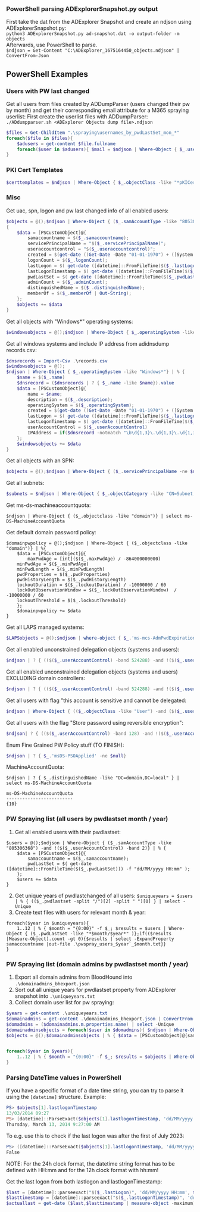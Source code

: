 ### PowerShell parsing ADExplorerSnapshot.py output
First take the dat from the ADExplorer Snapshot and create an ndjson using ADExplorerSnapshot.py:   
`python3 ADExplorerSnapshot.py ad-snapshot.dat -o output-folder -m objects`   
Afterwards, use PowerShell to parse.   
`$ndjson = Get-Content "C:\ADExplorer_1675164450_objects.ndjson" | ConvertFrom-Json`   

## PowerShell Examples
### Users with PW last changed
Get all users from files created by ADDumpParser (users changed their pw by month) and get their corresponding email attribute for a M365 spraying userlist:
First create the userlist files with ADDumpParser: `./ADdumpparser.sh <ADExplorer Objects dump file>.ndjson`   
```powershell
$files = Get-ChildItem ".\spraying\usernames_by_pwdLastSet_mon_*"
foreach($file in $files){
    $adusers = get-content $file.fullname
    foreach($user in $adusers){ $mail = $ndjson | Where-Object { $_.userprincipalname -like $user };write-host "MonthChanged: $((($file.name).split("."))[0] -replace "usernames_by_pwdLastSet_mon_"); UserPrincipalName: $user; Email: $($mail.mail) "}
}
```
### PKI Cert Templates
```powershell
$certtemplates = $ndjson | Where-Object { $_.objectClass -like "*pKICertificateTemplate*"}
```
### Misc
Get uac, spn, logon and pw last changed info of all enabled users:   
```powershell
$objects = @();$ndjson | Where-Object { ($_.samAccountType -like "805306368") -and !($($_.userAccountControl) -band 2)} | %
{
    $data = [PSCustomObject]@{
        samaccountname = $($_.samaccountname);
        servicePrincipalName = "$($_.servicePrincipalName)";
        useraccountcontrol = "$($_.useraccountcontrol)";
        created = $(get-date ((Get-Date -Date "01-01-1970") + ([System.TimeSpan]::FromSeconds(("$($_.whencreated)")))) -Format "dd/MM/yyyy HH:mm");
        logonCount = $($_.logonCount);
        lastLogon = $( get-date ([datetime]::FromFileTime($($_.lastLogon))) -f "dd/MM/yyyy HH:mm" );
        lastLogonTimestamp = $( get-date ([datetime]::FromFileTime($($_.lastLogonTimestamp))) -f "dd/MM/yyyy HH:mm" );
        pwdLastSet = $( get-date ([datetime]::FromFileTime($($_.pwdLastSet))) -f "dd/MM/yyyy HH:mm" );
        adminCount = $($_.adminCount);
        distinguishedName = $($_.distinguishedName);
        memberOf = $($_.memberOf | Out-String);
    };
    $objects += $data
}
```
Get all objects with "Windows*" operating systems:   
```powershell
$windowsobjects = @();$ndjson | Where-Object { $_.operatingSystem -like "Windows*"} | % { $data = [PSCustomObject]@{name = $($_.name);description = $($_.description);operatingSystem = $($_.operatingSystem);  created = $(get-date ((Get-Date -Date "01-01-1970") + ([System.TimeSpan]::FromSeconds(("$($_.whencreated)")))) -Format "dd/MM/yyyy HH:mm"); lastLogon = $( get-date ([datetime]::FromFileTime($($_.lastLogon))) -f "dd/MM/yyyy HH:mm" );lastLogonTimestamp = $( get-date ([datetime]::FromFileTime($($_.lastLogonTimestamp))) -f "dd/MM/yyyy HH:mm" );userAccountControl = $($_.userAccountControl)}; $windowsobjects += $data}
```
Get all windows systems and include IP address from adidnsdump records.csv:    
```powershell
$dnsrecords = Import-Csv .\records.csv
$windowsobjects = @();
$ndjson | Where-Object { $_.operatingSystem -like "Windows*"} | % { 
    $name = $($_.name)
    $dnsrecord = ($dnsrecords | ? { $_.name -like $name}).value
    $data = [PSCustomObject]@{
        name = $name;
        description = $($_.description);
        operatingSystem = $($_.operatingSystem);  
        created = $(get-date ((Get-Date -Date "01-01-1970") + ([System.TimeSpan]::FromSeconds(("$($_.whencreated)")))) -Format "dd/MM/yyyy HH:mm"); 
        lastLogon = $( get-date ([datetime]::FromFileTime($($_.lastLogon))) -f "dd/MM/yyyy HH:mm" );
        lastLogonTimestamp = $( get-date ([datetime]::FromFileTime($($_.lastLogonTimestamp))) -f "dd/MM/yyyy HH:mm" );
        userAccountControl = $($_.userAccountControl)
        IPAddress = if($dnsrecord -notmatch "\b\d{1,3}\.\d{1,3}\.\d{1,3}\.\d{1,3}\b"){"N/A"}else{$dnsrecord}
    }; 
    $windowsobjects += $data
}
```
Get all objects with an SPN:   
```powershell
$objects = @();$ndjson | Where-Object { ($_.servicePrincipalName -ne $null)} | % { $data = [PSCustomObject]@{samaccname = $($_.samaccountname); servicePrincipalName = "$($_.servicePrincipalName)"; memberOf = "$($_.memberOf)";useraccountcontrol = $($_.useraccountcontrol);operatingsystem = "$($_.operatingSystem)";created = $(get-date ((Get-Date -Date "01-01-1970") + ([System.TimeSpan]::FromSeconds(("$($_.whencreated)")))) -Format "dd/MM/yyyy HH:mm"); logonCount = $($_.logonCount); lastLogon = $( get-date ([datetime]::FromFileTime($($_.lastLogon))) -f "dd/MM/yyyy HH:mm" );lastLogonTimestamp = $( get-date ([datetime]::FromFileTime($($_.lastLogonTimestamp))) -f "dd/MM/yyyy HH:mm" );pwdLastSet = $( get-date ([datetime]::FromFileTime($($_.pwdLastSet))) -f "dd/MM/yyyy HH:mm" )}; $objects += $data }
```
Get all subnets:   
```powershell
$subnets = $ndjson | Where-Object { $_.objectCategory -like "CN=Subnet,CN=Schema,CN=Configuration,DC=domain,DC=local"}
```
Get ms-ds-machineaccountquota:    
```
$ndjson | Where-Object { ($_.objectclass -like "domain")} | select ms-DS-MachineAccountQuota
```
Get default domain password policy:    
```
$domainpwpolicy = @();$ndjson | Where-Object { ($_.objectclass -like "domain")} | %{
    $data = [PSCustomObject]@{
        maxPwdAge = [int]($($_.maxPwdAge) / -864000000000)
	minPwdAge = $($_.minPwdAge)
	minPwdLength = $($_.minPwdLength)
	pwdProperties = $($_.pwdProperties) 
	pwdHistoryLength = $($_.pwdHistoryLength)
	lockoutDuration = $($_.lockoutDuration) / -10000000 / 60
	lockOutObservationWindow = $($_.lockOutObservationWindow)  / -10000000 / 60
	lockoutThreshold = $($_.lockoutThreshold) 
    };
    $domainpwpolicy += $data
}
```
Get all LAPS managed systems:   
```powershell
$LAPSobjects = @();$ndjson | where-object { $_.'ms-mcs-AdmPwdExpirationTime' -ne $null } | % { $data = [PSCustomObject]@{samaccountname = $($_.samaccountname);useraccountcontrol = "$($_.useraccountcontrol)"; created = $(get-date ((Get-Date -Date "01-01-1970") + ([System.TimeSpan]::FromSeconds(("$($_.whencreated)")))) -Format "dd/MM/yyyy HH:mm"); lastLogon = $( get-date ([datetime]::FromFileTime($($_.lastLogon))) -f "dd/MM/yyyy HH:mm" );lastLogonTimestamp = $( get-date ([datetime]::FromFileTime($($_.lastLogonTimestamp))) -f "dd/MM/yyyy HH:mm" );operatingSystem = "$($_.operatingSystem)";memberOf = "$($_.memberOf)";description = "$($_.description)";};  $LAPSobjects += $data }
```
Get all enabled unconstrained delegation objects (systems and users):   
```powershell
$ndjson | ? { (($($_.userAccountControl) -band 524288) -and !($($_.userAccountControl) -band 2) ) }
```
Get all enabled unconstrained delegation objects (systems and users) EXCLUDING domain controllers:   
```powershell
$ndjson | ? { (($($_.userAccountControl) -band 524288) -and !($($_.userAccountControl) -band 2) -and ($_.distinguishedname -notmatch "OU=Domain Controllers")) }
```
Get all users with flag "this account is sensitive and cannot be delegated:   
```powershell
$ndjson | Where-Object { (($_.objectClass -like "User") -and ($($_.userAccountControl) -band 1048576) )}
```
Get all users with the flag "Store password using reversible encryption":   
```powershell
$ndjson| ? { (($($_.userAccountControl) -band 128) -and !($($_.userAccountControl) -band 2) ) }
```
Enum Fine Grained PW Policy stuff (TO FINISH):   
```powershell
$ndjson | ? { $_.'msDS-PSOApplied' -ne $null}
```
MachineAccountQuota:   
```
$ndjson | ? { $_.distinguishedName -like "DC=domain,DC=local" } | select ms-DS-MachineAccountQuota

ms-DS-MachineAccountQuota
-------------------------
{10}
```
### PW Spraying list (all users by pwdlastset month / year)
1. Get all enabled users with their pwdlastset:
```
$users = @();$ndjson | Where-Object { ($_.samAccountType -like "805306368") -and !($($_.userAccountControl) -band 2)} | % {
    $data = [PSCustomObject]@{
        samaccountname = $($_.samaccountname);
        pwdLastSet = $( get-date ([datetime]::FromFileTime($($_.pwdLastSet))) -f "dd/MM/yyyy HH:mm" );
    };
    $users += $data
}
```
2. Get unique years of pwdlastchanged of all users: `$uniqueyears = $users | % { (($_.pwdlastset -split "/")[2] -split " ")[0] } | select -Unique`
3. Create text files with users for relevant month & year:
```
foreach($year in $uniqueyears){
    1..12 | % { $month = "{0:00}" -f $_; $results = $users | Where-Object { ($_.pwdLastSet -like "*$month/$year*" )};if(($results |Measure-Object).count -gt 0){$results | select -ExpandProperty samaccountname |out-file .\pwspray_users_$year`_$month.txt}}
}
```

### PW Spraying list (domain admins by pwdlastset month / year)
1. Export all domain admins from BloodHound into `.\domainadmins_bhexport.json`
2. Sort out all unique years for pwdlastset property from ADExplorer snapshot into `.\uniqueyears.txt`
3. Collect domain user list for pw spraying:   
```powershell
$years = get-content .\uniqueyears.txt
$domainadmins = get-content .\domainadmins_bhexport.json | ConvertFrom-Json
$domadmins = ($domainadmins.m.properties.name) | select -Unique
$domainadminsobjects = foreach($user in $domadmins){ $ndjson | Where-Object { $_.userprincipalname -like $user } }
$objects = @();$domainadminsobjects | % { $data = [PSCustomObject]@{samaccountname = $($_.samaccountname);servicePrincipalName = "$($_.servicePrincipalName)";useraccountcontrol = "$($_.useraccountcontrol)"; created = $(get-date ((Get-Date -Date "01-01-1970") + ([System.TimeSpan]::FromSeconds(("$($_.whencreated)")))) -Format "dd/MM/yyyy HH:mm"); logonCount = $($_.logonCount); lastLogon = $( get-date ([datetime]::FromFileTime($($_.lastLogon))) -f "dd/MM/yyyy HH:mm" );lastLogonTimestamp = $( get-date ([datetime]::FromFileTime($($_.lastLogonTimestamp))) -f "dd/MM/yyyy HH:mm" );pwdLastSet = $( get-date ([datetime]::FromFileTime($($_.pwdLastSet))) -f "dd/MM/yyyy HH:mm" )}; $objects += $data }


foreach($year in $years){
    1..12 | % { $month = "{0:00}" -f $_; $results = $objects | Where-Object { (!($($_.userAccountControl) -band 2) -and ( $_.pwdLastSet -like "*$month/$year*" ))};if(($results |Measure-Object).count -gt 0){$results | select -ExpandProperty samaccountname |out-file .\pwspray_domainadmins_$year`_$month.txt}}
}
```
### Parsing DateTime values in PowerShell
If you have a specific format of a date time string, you can try to parse it using the `[datetime]` structure. Example:   
```powershell
PS> $objects[1].lastlogonTimestamp
13/03/2014 09:27
PS> [datetime]::ParseExact($objects[1].lastlogonTimestamp, 'dd/MM/yyyy HH:mm',$null)
Thursday, March 13, 2014 9:27:00 AM
```
To e.g. use this to check if the last logon was after the first of July 2023:   
```powershell
PS> ([datetime]::ParseExact($objects[1].lastlogonTimestamp, 'dd/MM/yyyy HH:mm',$null)) -gt (Get-Date 2023-07-01)
False
```
NOTE: For the 24h clock format, the datetime string format has to be defined with HH:mm and for the 12h clock format with hh:mm!   

Get the last logon from both lastlogon and lastlogonTimestamp: 
```powershell
$last = [datetime]::parseexact("$($_.lastLogon)", 'dd/MM/yyyy HH:mm', $null);
$lasttimestamp = [datetime]::parseexact("$($_.lastLogonTimestamp)", 'dd/MM/yyyy HH:mm', $null);
$actuallast = get-date ($last,$lasttimestamp | measure-object -maximum).Maximum -Format 'dd/MM/yyyy HH:mm'
```
